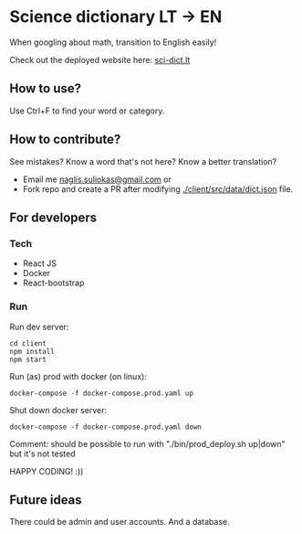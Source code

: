 # Science dictionary LT -> EN

When googling about math, transition to English easily!

Check out the deployed website here: [sci-dict.lt](http://sci-dict.lt)

## How to use?

Use Ctrl+F to find your word or category.

## How to contribute?

See mistakes? Know a word that's not here? Know a better translation?

- Email me [naglis.suliokas@gmail.com](mailto:naglis.suliokas@gmail.com) or
- Fork repo and create a PR after modifying [./client/src/data/dict.json](./client/src/data/dict.json) file.

## For developers

### Tech

- React JS
- Docker
- React-bootstrap

### Run

Run dev server:

```
cd client
npm install
npm start
```

Run (as) prod with docker (on linux):

```
docker-compose -f docker-compose.prod.yaml up
```

Shut down docker server:

```
docker-compose -f docker-compose.prod.yaml down
```

Comment: should be possible to run with "./bin/prod_deploy.sh up|down" but it's not tested

HAPPY CODING! :))

## Future ideas

There could be admin and user accounts. And a database.
